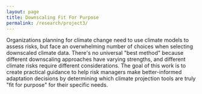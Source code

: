 ```yaml
---
layout: page
title: Downscaling Fit For Purpose
permalink: /research/project3/
---
```


Organizations planning for climate change need to use climate models to assess risks, but face an overwhelming number of choices when selecting downscaled climate data. There's no universal "best method" because different downscaling approaches have varying strengths, and different climate risks require different considerations. The goal of this work is to create practical guidance to help risk managers make better-informed adaptation decisions by determining which climate projection tools are truly "fit for purpose" for their specific needs.
